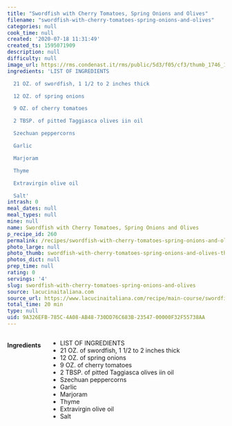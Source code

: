 ```yaml
---
title: "Swordfish with Cherry Tomatoes, Spring Onions and Olives"
filename: "swordfish-with-cherry-tomatoes-spring-onions-and-olives"
categories: null
cook_time: null
created: '2020-07-18 11:31:49'
created_ts: 1595071909
description: null
difficulty: null
image_url: https://rms.condenast.it/rms/public/5d3/f05/cf3/thumb_1746_1200_670_0_0_auto.jpg
ingredients: 'LIST OF INGREDIENTS

  21 OZ. of swordfish, 1 1/2 to 2 inches thick

  12 OZ. of spring onions

  9 OZ. of cherry tomatoes

  2 TBSP. of pitted Taggiasca olives iin oil

  Szechuan peppercorns

  Garlic

  Marjoram

  Thyme

  Extravirgin olive oil

  Salt'
intrash: 0
meal_dates: null
meal_types: null
mine: null
name: Swordfish with Cherry Tomatoes, Spring Onions and Olives
p_recipe_id: 260
permalink: /recipes/swordfish-with-cherry-tomatoes-spring-onions-and-olives
photo_large: null
photo_thumb: swordfish-with-cherry-tomatoes-spring-onions-and-olives-thumb.jpg
photos_dict: null
prep_time: null
rating: 0
servings: '4'
slug: swordfish-with-cherry-tomatoes-spring-onions-and-olives
source: lacucinaitaliana.com
source_url: https://www.lacucinaitaliana.com/recipe/main-course/swordfish-with-cherry-tomatoes-spring-onions-and-olives
total_time: 20 min
type: null
uid: 9A326EFB-785C-4A08-AB48-730DD76C683B-23547-00000F32F55738AA
---
```

<div class="large-8 medium-7 columns" id="writeup">	</div><!-- #writeup -->
</div><!-- #row-one -->
<div class="row" id="row-two">	<div class="medium-4 small-5 columns" id="ingredients"><h4>Ingredients</h4><div class="box box-ingredients content"><ul>
<li>LIST OF INGREDIENTS</li>
<li>21 OZ. of swordfish, 1 1/2 to 2 inches thick</li>
<li>12 OZ. of spring onions</li>
<li>9 OZ. of cherry tomatoes</li>
<li>2 TBSP. of pitted Taggiasca olives iin oil</li>
<li>Szechuan peppercorns</li>
<li>Garlic</li>
<li>Marjoram</li>
<li>Thyme</li>
<li>Extravirgin olive oil</li>
<li>Salt</li>
</ul>
</div>	</div>	<div class="medium-6 small-7 columns" id="directions">	</div>